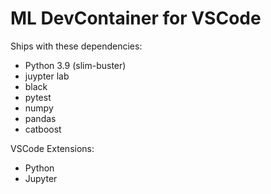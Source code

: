 # ML DevContainer for VSCode 

Ships with these dependencies:

- Python 3.9 (slim-buster)
- juypter lab
- black
- pytest
- numpy
- pandas
- catboost



VSCode Extensions:

- Python
- Jupyter 